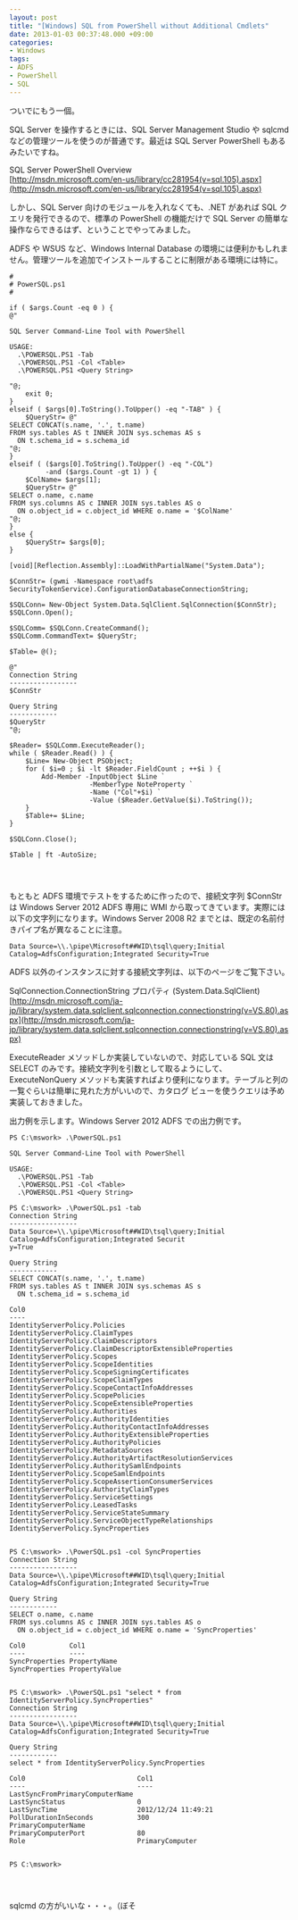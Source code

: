 ```yaml
---
layout: post
title: "[Windows] SQL from PowerShell without Additional Cmdlets"
date: 2013-01-03 00:37:48.000 +09:00
categories:
- Windows
tags:
- ADFS
- PowerShell
- SQL
---
```


ついでにもう一個。

 
SQL Server を操作するときには、SQL Server Management Studio や sqlcmd などの管理ツールを使うのが普通です。最近は SQL Server PowerShell もあるみたいですね。

 
SQL Server PowerShell Overview <br />
[http://msdn.microsoft.com/en-us/library/cc281954(v=sql.105).aspx](http://msdn.microsoft.com/en-us/library/cc281954(v=sql.105).aspx)

 
しかし、SQL Server 向けのモジュールを入れなくても、.NET があれば SQL クエリを発行できるので、標準の PowerShell の機能だけで SQL Server の簡単な操作ならできるはず、ということでやってみました。

 
ADFS や WSUS など、Windows Internal Database の環境には便利かもしれません。管理ツールを追加でインストールすることに制限がある環境には特に。

 
```
# 
# PowerSQL.ps1 
#

if ( $args.Count -eq 0 ) { 
@"

SQL Server Command-Line Tool with PowerShell

USAGE: 
  .\POWERSQL.PS1 -Tab 
  .\POWERSQL.PS1 -Col <Table> 
  .\POWERSQL.PS1 <Query String>

"@; 
    exit 0; 
} 
elseif ( $args[0].ToString().ToUpper() -eq "-TAB" ) { 
    $QueryStr= @" 
SELECT CONCAT(s.name, '.', t.name) 
FROM sys.tables AS t INNER JOIN sys.schemas AS s 
  ON t.schema_id = s.schema_id 
"@; 
} 
elseif ( ($args[0].ToString().ToUpper() -eq "-COL") 
         -and ($args.Count -gt 1) ) { 
    $ColName= $args[1]; 
    $QueryStr= @" 
SELECT o.name, c.name 
FROM sys.columns AS c INNER JOIN sys.tables AS o 
  ON o.object_id = c.object_id WHERE o.name = '$ColName' 
"@; 
} 
else { 
    $QueryStr= $args[0]; 
}

[void][Reflection.Assembly]::LoadWithPartialName("System.Data");

$ConnStr= (gwmi -Namespace root\adfs SecurityTokenService).ConfigurationDatabaseConnectionString;

$SQLConn= New-Object System.Data.SqlClient.SqlConnection($ConnStr); 
$SQLConn.Open();

$SQLComm= $SQLConn.CreateCommand(); 
$SQLComm.CommandText= $QueryStr;

$Table= @();

@" 
Connection String 
----------------- 
$ConnStr

Query String 
------------ 
$QueryStr 
"@;

$Reader= $SQLComm.ExecuteReader(); 
while ( $Reader.Read() ) { 
    $Line= New-Object PSObject; 
    for ( $i=0 ; $i -lt $Reader.FieldCount ; ++$i ) { 
        Add-Member -InputObject $Line ` 
                    -MemberType NoteProperty ` 
                    -Name ("Col"+$i) ` 
                    -Value ($Reader.GetValue($i).ToString()); 
    } 
    $Table+= $Line; 
}

$SQLConn.Close();

$Table | ft -AutoSize; 


 
```
 
もともと ADFS 環境でテストをするために作ったので、接続文字列 $ConnStr は Windows Server 2012 ADFS 専用に WMI から取ってきています。実際には以下の文字列になります。Windows Server 2008 R2 までとは、既定の名前付きパイプ名が異なることに注意。

 
```
Data Source=\\.\pipe\Microsoft##WID\tsql\query;Initial Catalog=AdfsConfiguration;Integrated Security=True
```
 
ADFS 以外のインスタンスに対する接続文字列は、以下のページをご覧下さい。

 
SqlConnection.ConnectionString プロパティ (System.Data.SqlClient) <br />
[http://msdn.microsoft.com/ja-jp/library/system.data.sqlclient.sqlconnection.connectionstring(v=VS.80).aspx](http://msdn.microsoft.com/ja-jp/library/system.data.sqlclient.sqlconnection.connectionstring(v=VS.80).aspx)

 
ExecuteReader メソッドしか実装していないので、対応している SQL 文は SELECT のみです。接続文字列を引数として取るようにして、ExecuteNonQuery メソッドも実装すればより便利になります。テーブルと列の一覧ぐらいは簡単に見れた方がいいので、カタログ ビューを使うクエリは予め実装しておきました。

 
出力例を示します。Windows Server 2012 ADFS での出力例です。

 
```
PS C:\mswork> .\PowerSQL.ps1

SQL Server Command-Line Tool with PowerShell

USAGE: 
  .\POWERSQL.PS1 -Tab 
  .\POWERSQL.PS1 -Col <Table> 
  .\POWERSQL.PS1 <Query String>

PS C:\mswork> .\PowerSQL.ps1 -tab 
Connection String 
----------------- 
Data Source=\\.\pipe\Microsoft##WID\tsql\query;Initial Catalog=AdfsConfiguration;Integrated Securit 
y=True

Query String 
------------ 
SELECT CONCAT(s.name, '.', t.name) 
FROM sys.tables AS t INNER JOIN sys.schemas AS s 
  ON t.schema_id = s.schema_id

Col0 
---- 
IdentityServerPolicy.Policies 
IdentityServerPolicy.ClaimTypes 
IdentityServerPolicy.ClaimDescriptors 
IdentityServerPolicy.ClaimDescriptorExtensibleProperties 
IdentityServerPolicy.Scopes 
IdentityServerPolicy.ScopeIdentities 
IdentityServerPolicy.ScopeSigningCertificates 
IdentityServerPolicy.ScopeClaimTypes 
IdentityServerPolicy.ScopeContactInfoAddresses 
IdentityServerPolicy.ScopePolicies 
IdentityServerPolicy.ScopeExtensibleProperties 
IdentityServerPolicy.Authorities 
IdentityServerPolicy.AuthorityIdentities 
IdentityServerPolicy.AuthorityContactInfoAddresses 
IdentityServerPolicy.AuthorityExtensibleProperties 
IdentityServerPolicy.AuthorityPolicies 
IdentityServerPolicy.MetadataSources 
IdentityServerPolicy.AuthorityArtifactResolutionServices 
IdentityServerPolicy.AuthoritySamlEndpoints 
IdentityServerPolicy.ScopeSamlEndpoints 
IdentityServerPolicy.ScopeAssertionConsumerServices 
IdentityServerPolicy.AuthorityClaimTypes 
IdentityServerPolicy.ServiceSettings 
IdentityServerPolicy.LeasedTasks 
IdentityServerPolicy.ServiceStateSummary 
IdentityServerPolicy.ServiceObjectTypeRelationships 
IdentityServerPolicy.SyncProperties


PS C:\mswork> .\PowerSQL.ps1 -col SyncProperties 
Connection String 
----------------- 
Data Source=\\.\pipe\Microsoft##WID\tsql\query;Initial Catalog=AdfsConfiguration;Integrated Security=True

Query String 
------------ 
SELECT o.name, c.name 
FROM sys.columns AS c INNER JOIN sys.tables AS o 
  ON o.object_id = c.object_id WHERE o.name = 'SyncProperties'

Col0           Col1 
----           ---- 
SyncProperties PropertyName 
SyncProperties PropertyValue


PS C:\mswork> .\PowerSQL.ps1 "select * from IdentityServerPolicy.SyncProperties" 
Connection String 
----------------- 
Data Source=\\.\pipe\Microsoft##WID\tsql\query;Initial Catalog=AdfsConfiguration;Integrated Security=True

Query String 
------------ 
select * from IdentityServerPolicy.SyncProperties

Col0                            Col1 
----                            ---- 
LastSyncFromPrimaryComputerName 
LastSyncStatus                  0 
LastSyncTime                    2012/12/24 11:49:21 
PollDurationInSeconds           300 
PrimaryComputerName 
PrimaryComputerPort             80 
Role                            PrimaryComputer


PS C:\mswork> 


 
```
 
sqlcmd の方がいいな・・・。（ぼそ


